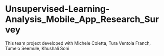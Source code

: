 # Unsupervised-Learning-Analysis_Mobile_App_Research_Survey
This team project developed with Michele Coletta, Tura Ventola Franch, Tumelo Seemule, Khushali Soni
